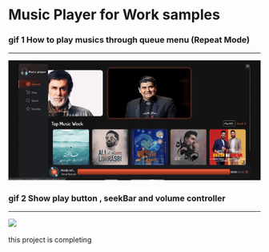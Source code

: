 # Music Player for Work samples

### gif 1 How to play musics through queue menu (Repeat Mode)

___

![](https://github.com/ili14/musicplayer/blob/main/readme%20assets/one.gif)

### gif 2 Show play button , seekBar and volume controller

___

![](https://github.com/ili14/musicplayer/blob/main/readme%20assets/two.gif)

this project is completing 